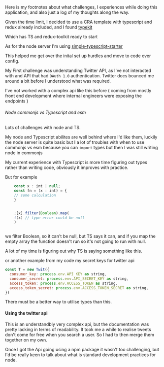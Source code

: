 Here is my footnotes about what challenges, I experiences while doing this application, and also just a log of my thoughts along the way.  

Given the time limit, I decided to use a CRA template with typescript and redux already included, and I found [typekit ](https://github.com/rrebase/cra-template-typekit)

Which has TS and redux-toolkit ready to start 

As for the node server I'm using [simple-typescript-starter](https://github.com/stemmlerjs/simple-typescript-starter)

This helped me get over the inital set up hurdles and move to code over config.

My First challenge was understanding Twitter API, as I've not interacted with and API that had `OAuth 1.0` authentication. Twitter docs bounced me around a bit before I understood what was required.

I've not worked with a complex api like this before ( coming from mostly front end development where internal engineers were exposing the endpoints )

###### Node commonjs vs Typescript and esm

Lots of challenges with node and TS. 

My node and Typescript abilites are well behind where I'd like them, luckily the node server is quite basic but I a lot of troubles with when to use commonjs vs esm because you can `import` types but then I was still writing node in commonjs

My current experience with Typescript is more time figuring out types rather than writing code, obviously it improves with practice.

But for example

```js
    const x : int | null;
    const fn = (x : int) = { 
    // some calculation
    }


    ;[x].filter(Boolean).map(
    f(x) // type error could be null
    )
 
```
we filter Boolean, so it can't be null, but TS says it can, and if you map the empty array the function doesn't run so it's not going to run with null. 

A lot of my time is figuring out why TS is saying something like this. 

or another example from my code my secret keys for twitter api

```js
const T = new Twit({
  consumer_key: process.env.API_KEY as string,
  consumer_secret: process.env.API_SECRET_KEY as string,
  access_token: process.env.ACCESS_TOKEN as string,
  access_token_secret: process.env.ACCESS_TOKEN_SECRET as string,
})
```
There must be a better way to utilise types than this.


#### Using the twitter api

 This is an understandbly very complex api, but the documentation was pretty lacking in terms of readability.
 It took me a while to realise tweets don't come for free when you search a user. So I had to then merge them together on my own. 

 Once I got the Api going using a npm package it wasn't too challenging, but I'd be really keen to talk about what is standard development practices for node.







